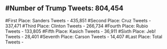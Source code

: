 #Number of Trump Tweets: 804,454
---
#First Place: Sanders Tweets - 435,851
#Second Place: Cruz Tweets - 337,471
#Third Place: Clinton Tweets - 266,734
#Fourth Place: Rubio Tweets - 133,805
#Fifth Place: Kasich Tweets - 36,911
#Sixth Place: Jeb! Tweets - 28,401
#Seventh Place: Carson Tweets - 14,407
#Last Place: Total Tweets -  
